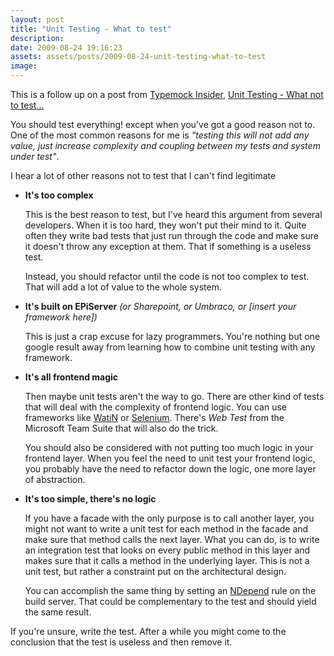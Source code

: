 ```yaml
---
layout: post
title: "Unit Testing - What to test"
description:
date: 2009-08-24 19:16:23
assets: assets/posts/2009-08-24-unit-testing-what-to-test
image: 
---
```


This is a follow up on a post from [Typemock Insider](http://blog.typemock.com/), [Unit Testing - What not to test...](http://blog.typemock.com/2009/08/unit-testing-what-not-to-test.html)

You should test everything! except when you've got a good reason not to. One of the most common reasons for me is _"testing this will not add any value, just increase complexity and coupling between my tests and system under test"_.

I hear a lot of other reasons not to test that I can't find legitimate

* **It's too complex**

    This is the best reason to test, but I've heard this argument from several developers. When it is too hard, they won't put their mind to it. Quite often they write bad tests that just run through the code and make sure it doesn't throw any exception at them. That if something is a useless test.

    Instead, you should refactor until the code is not too complex to test. That will add a lot of value to the whole system.

* **It's built on EPiServer** _(or Sharepoint, or Umbraco, or [insert your framework here])_

    This is just a crap excuse for lazy programmers. You're nothing but one google result away from learning how to combine unit testing with any framework.

* **It's all frontend magic**

    Then maybe unit tests aren't the way to go. There are other kind of tests that will deal with the complexity of frontend logic. You can use frameworks like [WatiN](http://watin.sourceforge.net/) or [Selenium](http://seleniumhq.org/). There's _Web Test_ from the Microsoft Team Suite that will also do the trick.

    You should also be considered with not putting too much logic in your frontend layer. When you feel the need to unit test your frontend logic, you probably have the need to refactor down the logic,  one more layer of abstraction.

* **It's too simple, there's no logic**

    If you have a facade with the only purpose is to call another layer, you might not want to write a unit test for each method in the facade and make sure that method calls the next layer. What you can do, is to write an integration test that looks on every public method in this layer and makes sure that it calls a method in the underlying layer. This is not a unit test, but rather a constraint put on the architectural design.

    You can accomplish the same thing by setting an [NDepend](http://www.ndepend.com/) rule on the build server. That could be complementary to the test and should yield the same result.

If you're unsure, write the test. After a while you might come to the conclusion that the test is useless and then remove it.
